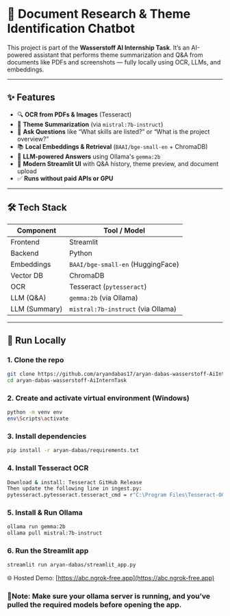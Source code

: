 # 🧠 Document Research & Theme Identification Chatbot

This project is part of the **Wasserstoff AI Internship Task**. It’s an AI-powered assistant that performs theme summarization and Q&A from documents like PDFs and screenshots — fully locally using OCR, LLMs, and embeddings.

---

## ✨ Features

- 🔍 **OCR from PDFs & Images** (Tesseract)
- 🧠 **Theme Summarization** (via `mistral:7b-instruct`)
- 💬 **Ask Questions** like “What skills are listed?” or “What is the project overview?”
- 📚 **Local Embeddings & Retrieval** (`BAAI/bge-small-en` + ChromaDB)
- 🤖 **LLM-powered Answers** using Ollama's `gemma:2b`
- 🎨 **Modern Streamlit UI** with Q&A history, theme preview, and document upload
- ✅ **Runs without paid APIs or GPU**

---

## 🛠️ Tech Stack

| Component       | Tool / Model                      |
|----------------|------------------------------------|
| Frontend       | Streamlit                          |
| Backend        | Python                             |
| Embeddings     | `BAAI/bge-small-en` (HuggingFace)  |
| Vector DB      | ChromaDB                           |
| OCR            | Tesseract (`pytesseract`)          |
| LLM (Q&A)      | `gemma:2b` (via Ollama)            |
| LLM (Summary)  | `mistral:7b-instruct` (via Ollama) |

---

## 🚀 Run Locally

### 1. Clone the repo
```bash
git clone https://github.com/aryandabas17/aryan-dabas-wasserstoff-AiInternTask.git
cd aryan-dabas-wasserstoff-AiInternTask
```
### 2. Create and activate virtual environment (Windows)
```bash
python -m venv env
env\Scripts\activate
```
### 3. Install dependencies
```bash
pip install -r aryan-dabas/requirements.txt
```
### 4. Install Tesseract OCR
```bash
Download & install: Tesseract GitHub Release
Then update the following line in ingest.py:
pytesseract.pytesseract.tesseract_cmd = r"C:\Program Files\Tesseract-OCR\tesseract.exe"
```
### 5. Install & Run Ollama
```bash
ollama run gemma:2b
ollama pull mistral:7b-instruct
```
### 6. Run the Streamlit app
```bash
streamlit run aryan-dabas/streamlit_app.py
```
🌐 Hosted Demo: [https://abc.ngrok-free.app](https://abc.ngrok-free.app)

### 📍Note: Make sure your ollama server is running, and you’ve pulled the required models before opening the app.


